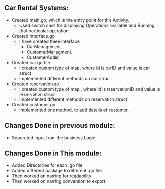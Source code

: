 ## Car Rental Systems:

* Created main.go, which is the entry point for this Activity.
   * Used switch case for displaying Operations available and Running that particular operation.
* Created Interface.go
   * I have created three interface 
      * CarManagement.
      * CustomerManagment.
      * CustomerAdder.
* Created car.go file
   * I created custom type of map, where id is carID and value is car struct.
   * Implemented different methods on car struct.
* Created reservation.go
   * I created custom type of map , where id is reservationID and value is reservation struct.
   * Implemented different methods on reservation struct 
* Created customer.go
   * Implemented one method, to add details of customer.
          
## Changes Done in previous module:
* Separated Input from the business Logic

## Changes Done in This module:
* Added Directories for each .go file 
* Added different package to different .go file
* Then worked on naming for readability
* Then worked on naming convention to export.

